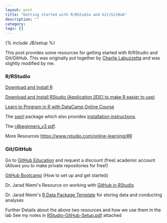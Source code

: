 ```yaml
---
layout: post
title: "Getting started with R/RStudio and Git/GitHub"
description: ""
category: 
tags: []
---
```

{% include JB/setup %}

This post provides some resources for getting started with R/RStudio and 
Git/GitHub. 
This was originally put together by 
[Charlie Labuzzetta](http://stat.iastate.edu/people/charlie-labuzzetta) and was 
slightly modified by me.

### R/RStudio

[Download and Install R](https://cran.r-project.org/)

[Download and Install RStudio (Application [IDE] to make R easier to use)](https://www.rstudio.com/)

[Learn to Program in R with DataCamp Online Course](https://www.datacamp.com/courses/free-introduction-to-r)

The [swirl](http://swirlstats.com/) package which also provides
[installation instructions](http://swirlstats.com/students.html).

The [r4beginners_v3 pdf](figs/r4beginners_v3.pdf).

More Resources
https://www.rstudio.com/online-learning/#R

### Git/GitHub

Go to [GitHub Education](https://education.github.com/) and request a discount 
(free) academic account
(Allows you to make private repositories for free!)

[GitHub Bootcamp](https://help.github.com/categories/bootcamp/) (How to set up and get started)

Dr. Jarad Niemi's Resource on working with 
[GitHub in RStudio](https://github.com/jarad/jarad.github.com/blob/master/resources/git.md)

Dr. Jarad Niemi's 
[R Data Package Template](https://github.com/jarad/RDataPackageTemplate) 
for storing data and conducting analyses

Further Details about the above two resources and how we use them in the lab
See my notes in [RStudio-GitHub-Setup.pdf](figs/RStudio-GitHub-Setup.pdf) attached
